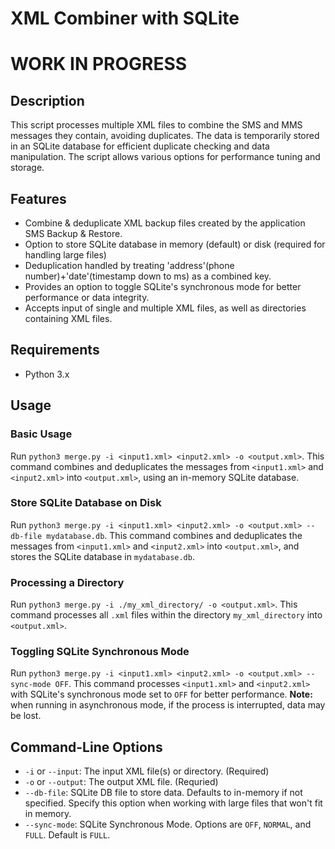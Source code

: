 # XML Combiner with SQLite
# WORK IN PROGRESS

## Description

This script processes multiple XML files to combine the SMS and MMS messages they contain, avoiding duplicates. The data is temporarily stored in an SQLite database for efficient duplicate checking and data manipulation. The script allows various options for performance tuning and storage.

## Features

- Combine & deduplicate XML backup files created by the application SMS Backup & Restore.
- Option to store SQLite database in memory (default) or disk (required for handling large files)
- Deduplication handled by treating 'address'(phone number)+'date'(timestamp down to ms) as a combined key.
- Provides an option to toggle SQLite's synchronous mode for better performance or data integrity.
- Accepts input of single and multiple XML files, as well as directories containing XML files.

## Requirements

- Python 3.x

## Usage

### Basic Usage

Run `python3 merge.py -i <input1.xml> <input2.xml> -o <output.xml>`. This command combines and deduplicates the messages from `<input1.xml>` and `<input2.xml>` into `<output.xml>`, using an in-memory SQLite database.

### Store SQLite Database on Disk

Run `python3 merge.py -i <input1.xml> <input2.xml> -o <output.xml> --db-file mydatabase.db`. This command combines and deduplicates the messages from `<input1.xml>` and `<input2.xml>` into `<output.xml>`, and stores the SQLite database in `mydatabase.db`.

### Processing a Directory

Run `python3 merge.py -i ./my_xml_directory/ -o <output.xml>`. This command processes all `.xml` files within the directory `my_xml_directory` into `<output.xml>`.

### Toggling SQLite Synchronous Mode

Run `python3 merge.py -i <input1.xml> <input2.xml> -o <output.xml> --sync-mode OFF`. This command processes `<input1.xml>` and `<input2.xml>` with SQLite's synchronous mode set to `OFF` for better performance. 
**Note:** when running in asynchronous mode, if the process is interrupted, data may be lost.

## Command-Line Options

- `-i` or `--input`: The input XML file(s) or directory. (Required)
- `-o` or `--output`: The output XML file. (Requried)
- `--db-file`: SQLite DB file to store data. Defaults to in-memory if not specified. Specify this option when working with large files that won't fit in memory.
- `--sync-mode`: SQLite Synchronous Mode. Options are `OFF`, `NORMAL`, and `FULL`. Default is `FULL`.
